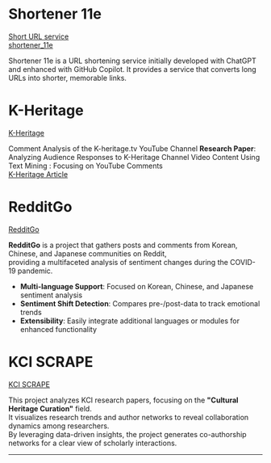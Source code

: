 # Shortener 11e
[Short URL service](https://11e.kr)<br/>
[shortener_11e](https://github.com/tsarkr/shortener_11e)

Shortener 11e is a URL shortening service initially developed with ChatGPT and enhanced with GitHub Copilot.
It provides a service that converts long URLs into shorter, memorable links.


# K-Heritage
[K-Heritage](https://github.com/tsarkr/k-heritage)

Comment Analysis of the K-heritage.tv YouTube Channel
**Research Paper**: Analyzing Audience Responses to K-Heritage Channel Video Content Using Text Mining : Focusing on YouTube Comments  
[K-Heritage Article](https://gyungmin.tsar.kr/%ED%85%8D%EC%8A%A4%ED%8A%B8%EB%A7%88%EC%9D%B4%EB%8B%9D%EC%9D%84%20%EC%9D%B4%EC%9A%A9%ED%95%9C%20%EA%B5%AD%EA%B0%80%EC%9C%A0%EC%82%B0%EC%B1%84%EB%84%90%20%EC%98%81%EC%83%81%EC%BD%98%ED%85%90%EC%B8%A0%20%EC%88%98%EC%9A%A9%EC%9E%90%20%EB%B0%98%EC%9D%91%20%EB%B6%84%EC%84%9D.pdf)


# RedditGo
[RedditGo](https://github.com/tsarkr/redditgo)

**RedditGo** is a project that gathers posts and comments from Korean, Chinese, and Japanese communities on Reddit,  
providing a multifaceted analysis of sentiment changes during the COVID-19 pandemic.

- **Multi-language Support**: Focused on Korean, Chinese, and Japanese sentiment analysis
- **Sentiment Shift Detection**: Compares pre-/post-data to track emotional trends
- **Extensibility**: Easily integrate additional languages or modules for enhanced functionality


# KCI SCRAPE
[KCI SCRAPE](https://github.com/tsarkr/kci_scrape)

This project analyzes KCI research papers, focusing on the **"Cultural Heritage Curation"** field.  
It visualizes research trends and author networks to reveal collaboration dynamics among researchers.  
By leveraging data-driven insights, the project generates co-authorship networks for a clear view of scholarly interactions.

---
